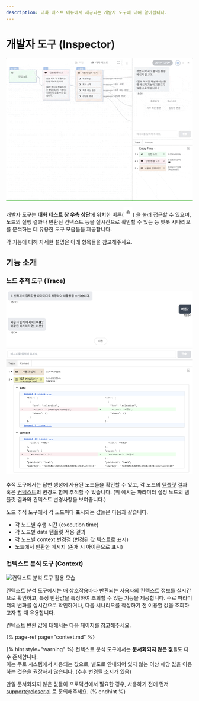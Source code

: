 ```yaml
---
description: 대화 테스트 메뉴에서 제공되는 개발자 도구에 대해 알아봅니다.
---
```


# 개발자 도구 \(Inspector\)

![&#xAC1C;&#xBC1C;&#xC790; &#xB3C4;&#xAD6C;&#xAC00; &#xD65C;&#xC131;&#xD654; &#xB41C; &#xBAA8;&#xC2B5;](../../../.gitbook/assets/bot-inspector-default.gif)

개발자 도구는 **대화 테스트 창 우측 상단**에 위치한 버튼\(![](../../../.gitbook/assets/bot-inspector-icon.png)\) 을 눌러 접근할 수 있으며, 노드의 실행 결과나 반환된 컨텍스트 등을 실시간으로 확인할 수 있는 등 챗봇 시나리오를 분석하는 데 유용한 도구 모음들을 제공합니다. 

각 기능에 대해 자세한 설명은 아래 항목들을 참고해주세요.

## 기능 소개

### 노드 추적 도구 \(Trace\)

![&#xB178;&#xB4DC; &#xBD84;&#xC11D; &#xB3C4;&#xAD6C; &#xD65C;&#xC6A9; &#xBAA8;&#xC2B5;](../../../.gitbook/assets/bot-inspector-node-example.png)

추적 도구에서는 답변 생성에 사용된 노드들을 확인할 수 있고, 각 노드의 [템플릿](template-syntax.md) 결과 혹은 [컨텍스트](context.md)의 변경도 함께 추적할 수 있습니다. \(위 예시는 파라미터 설정 노드의 템플릿 결과와 컨텍스트 변경사항을 보여줍니다.\)

노드 추적 도구에서 각 노드마다 표시되는 값들은 다음과 같습니다.

* 각 노드별 수행 시간 \(execution time\)
* 각 노드별 data 템플릿 적용 결과
* 각 노드별 context 변경점 \(변경된 값 텍스트로 표시\)
* 노드에서 반환한 메시지 \(존재 시 아이콘으로 표시\)

### 컨텍스트 분석 도구 \(Context\)

![&#xCEE8;&#xD14D;&#xC2A4;&#xD2B8; &#xBD84;&#xC11D; &#xB3C4;&#xAD6C; &#xD65C;&#xC6A9; &#xBAA8;&#xC2B5;](../../../.gitbook/assets/bot-inspector-context-pane.gif)

컨텍스트 분석 도구에서는 매 상호작용마다 반환되는 사용자의 컨텍스트 정보를 실시간으로 확인하고, 특정 반환값을 특정하여 조회할 수 있는 기능을 제공합니다. 주로 파라미터의 변화를 실시간으로 확인하거나, 다음 시나리오를 작성하기 전 이용할 값을 조회하고자 할 때 유용합니다.

컨텍스트 반환 값에 대해서는 다음 페이지를 참고해주세요.

{% page-ref page="context.md" %}

{% hint style="warning" %}
컨텍스트 분석 도구에서는 **문서화되지 않은 값**들도 다수 존재합니다.  
이는 주로 시스템에서 사용되는 값으로, 별도로 안내되어 있지 않는 이상 해당 값을 이용하는 것은을 권장하지 않습니다. \(추후 변경될 소지가 있음\)

만일 문서화되지 않은 값들이 프로덕션에서 필요한 경우, 사용하기 전에 먼저 support@closer.ai 로 문의해주세요.
{% endhint %}



